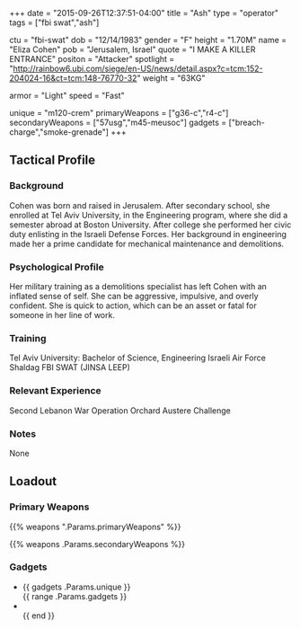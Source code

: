 +++
date = "2015-09-26T12:37:51-04:00"
title = "Ash"
type = "operator"
tags = ["fbi swat","ash"]

ctu = "fbi-swat"
dob = "12/14/1983"
gender = "F"
height = "1.70M"
name = "Eliza Cohen"
pob = "Jerusalem, Israel"
quote = "I MAKE A KILLER ENTRANCE"
positon = "Attacker"
spotlight = "http://rainbow6.ubi.com/siege/en-US/news/detail.aspx?c=tcm:152-204024-16&ct=tcm:148-76770-32"
weight = "63KG"

armor = "Light"
speed = "Fast"

unique = "m120-crem"
primaryWeapons = ["g36-c","r4-c"]
secondaryWeapons = ["57usg","m45-meusoc"]
gadgets = ["breach-charge","smoke-grenade"]
+++

## Tactical Profile

### Background

Cohen was born and raised in Jerusalem. After secondary school, she enrolled at Tel Aviv University, in the Engineering program, where she did a semester abroad at Boston University. After college she performed her civic duty enlisting in the Israeli Defense Forces. Her background in engineering made her a prime candidate for mechanical maintenance and demolitions.

### Psychological Profile

Her military training as a demolitions specialist has left Cohen with an inflated sense of self. She can be aggressive, impulsive, and overly confident. She is quick to action, which can be an asset or fatal for someone in her line of work.

### Training

Tel Aviv University: Bachelor of Science, Engineering
Israeli Air Force
Shaldag
FBI SWAT (JINSA LEEP)

### Relevant Experience

Second Lebanon War
Operation Orchard
Austere Challenge

### Notes

None

## Loadout

### Primary Weapons

{{% weapons ".Params.primaryWeapons" %}}

{{% weapons .Params.secondaryWeapons %}}

<h3>Gadgets</h3>
<ul>
  <li>{{ gadgets .Params.unique }}</li>
  {{ range .Params.gadgets }}
  <li></li>
  {{ end }}
</ul>
